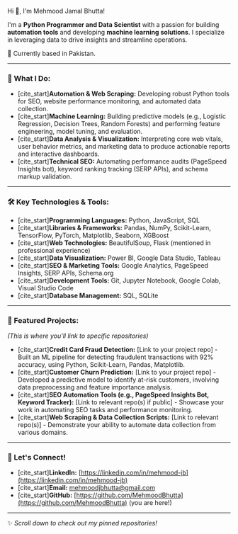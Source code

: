 Hi 👋, I'm Mehmood Jamal Bhutta!

I'm a **Python Programmer and Data Scientist** with a passion for building **automation tools** and developing **machine learning solutions**. I specialize in leveraging data to drive insights and streamline operations.

📍 Currently based in Pakistan.

---

### 🚀 What I Do:

* [cite_start]**Automation & Web Scraping:** Developing robust Python tools for SEO, website performance monitoring, and automated data collection.
* [cite_start]**Machine Learning:** Building predictive models (e.g., Logistic Regression, Decision Trees, Random Forests) and performing feature engineering, model tuning, and evaluation.
* [cite_start]**Data Analysis & Visualization:** Interpreting core web vitals, user behavior metrics, and marketing data to produce actionable reports and interactive dashboards.
* [cite_start]**Technical SEO:** Automating performance audits (PageSpeed Insights bot), keyword ranking tracking (SERP APIs), and schema markup validation.

---

### 🛠️ Key Technologies & Tools:

* [cite_start]**Programming Languages:** Python, JavaScript, SQL 
* [cite_start]**Libraries & Frameworks:** Pandas, NumPy, Scikit-Learn, TensorFlow, PyTorch, Matplotlib, Seaborn, XGBoost 
* [cite_start]**Web Technologies:** BeautifulSoup, Flask (mentioned in professional experience) 
* [cite_start]**Data Visualization:** Power BI, Google Data Studio, Tableau 
* [cite_start]**SEO & Marketing Tools:** Google Analytics, PageSpeed Insights, SERP APIs, Schema.org 
* [cite_start]**Development Tools:** Git, Jupyter Notebook, Google Colab, Visual Studio Code 
* [cite_start]**Database Management:** SQL, SQLite 

---

### 🌟 Featured Projects:

*(This is where you'll link to specific repositories)*

* [cite_start]**Credit Card Fraud Detection:** [Link to your project repo] - Built an ML pipeline for detecting fraudulent transactions with 92% accuracy, using Python, Scikit-Learn, Pandas, Matplotlib. 
* [cite_start]**Customer Churn Prediction:** [Link to your project repo] - Developed a predictive model to identify at-risk customers, involving data preprocessing and feature importance analysis. 
* [cite_start]**SEO Automation Tools (e.g., PageSpeed Insights Bot, Keyword Tracker):** [Link to relevant repo(s) if public] - Showcase your work in automating SEO tasks and performance monitoring. 
* [cite_start]**Web Scraping & Data Collection Scripts:** [Link to relevant repo(s)] - Demonstrate your ability to automate data collection from various domains. 

---

### 🤝 Let's Connect!

* [cite_start]**LinkedIn:** [https://linkedin.com/in/mehmood-jb](https://linkedin.com/in/mehmood-jb) 
* [cite_start]**Email:** mehmoodjbhutta@gmail.com 
* [cite_start]**GitHub:** [https://github.com/MehmoodBhutta](https://github.com/MehmoodBhutta) (you are here!) 

---

✨ *Scroll down to check out my pinned repositories!*
